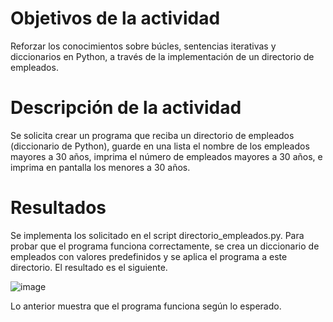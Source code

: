 # Objetivos de la actividad

Reforzar los conocimientos sobre búcles, sentencias iterativas y diccionarios en Python, a través de la implementación de un directorio de empleados.

# Descripción de la actividad

Se solicita crear un programa que reciba un directorio de empleados (diccionario de Python), guarde en una lista el nombre de los empleados mayores a 30 años, imprima el número de empleados mayores a 30 años,
e imprima en pantalla los menores a 30 años.

# Resultados

Se implementa los solicitado en el script directorio_empleados.py. Para probar que el programa funciona correctamente, se crea un diccionario de empleados con valores predefinidos y se aplica el
programa a este directorio. El resultado es el siguiente.

![image](https://github.com/user-attachments/assets/1b14d642-239e-4ca0-a673-ea228c85133a)

Lo anterior muestra que el programa funciona según lo esperado.
